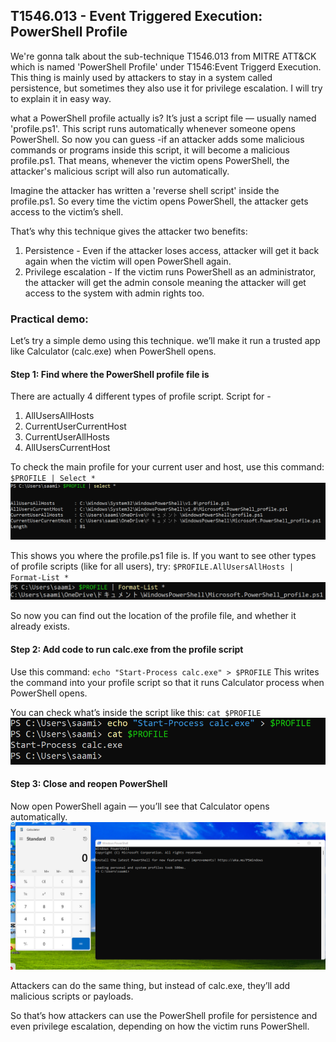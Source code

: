 ## T1546.013 - Event Triggered Execution: PowerShell Profile
We're gonna talk about the sub-technique T1546.013 from MITRE ATT&CK which is named 'PowerShell Profile' under T1546:Event Triggerd Execution. This thing is mainly used by attackers to stay in a system called persistence, but sometimes they also use it for privilege escalation. I will try to explain it in easy way.

what a PowerShell profile actually is?
It’s just a script file — usually named 'profile.ps1'. This script runs automatically whenever someone opens PowerShell. So now you can guess -if an attacker adds some malicious commands or programs inside this script, it will become a malicious profile.ps1. That means, whenever the victim opens PowerShell, the attacker's malicious script will also run automatically.

Imagine the attacker has written a 'reverse shell script' inside the profile.ps1. So every time the victim opens PowerShell, the attacker gets access to the victim’s shell.

That’s why this technique gives the attacker two benefits:

1. Persistence - Even if the attacker loses access, attacker will get it back again when the victim will open PowerShell again.
2. Privilege escalation - If the victim runs PowerShell as an administrator, the attacker will get the admin console meaning the attacker will get access to the system with admin rights too.

### Practical demo:
Let’s try a simple demo using this technique. we’ll make it run a trusted app like Calculator (calc.exe) when PowerShell opens.


#### Step 1: Find where the PowerShell profile file is

There are actually 4 different types of profile script. Script for -
1. AllUsersAllHosts
2. CurrentUserCurrentHost
3. CurrentUserAllHosts
4. AllUsersCurrentHost

To check the main profile for your current user and host, use this command:
`$PROFILE | Select *`
![My Screenshot](https://github.com/sami-tarif/Screenshots/blob/main/T1546.013/Screenshot1.png)

This shows you where the profile.ps1 file is. If you want to see other types of profile scripts (like for all users), try:
`$PROFILE.AllUsersAllHosts | Format-List *`
![My Screenshot](https://github.com/sami-tarif/Screenshots/blob/main/T1546.013/Screenshot2.png)


So now you can find out the location of the profile file, and whether it already exists.


#### Step 2: Add code to run calc.exe from the profile script

Use this command:
`echo "Start-Process calc.exe" > $PROFILE`
This writes the command into your profile script so that it runs Calculator process when PowerShell opens.

You can check what’s inside the script like this:
`cat $PROFILE`
![My Screenshot](https://github.com/sami-tarif/Screenshots/blob/main/T1546.013/Screenshot3.png)


#### Step 3: Close and reopen PowerShell

Now open PowerShell again — you’ll see that Calculator opens automatically.
![My Screenshot](https://github.com/sami-tarif/Screenshots/blob/main/T1546.013/Screenshot4.png)

Attackers can do the same thing, but instead of calc.exe, they’ll add malicious scripts or payloads.

So that’s how attackers can use the PowerShell profile for persistence and even privilege escalation, depending on how the victim runs PowerShell.

